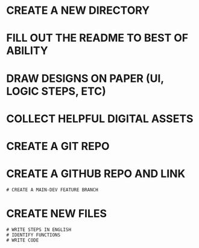 # CREATE A NEW DIRECTORY

# FILL OUT THE README TO BEST OF ABILITY

# DRAW DESIGNS ON PAPER (UI, LOGIC STEPS, ETC)

# COLLECT HELPFUL DIGITAL ASSETS

# CREATE A GIT REPO

# CREATE A GITHUB REPO AND LINK
    # CREATE A MAIN-DEV FEATURE BRANCH

# CREATE NEW FILES
    # WRITE STEPS IN ENGLISH 
    # IDENTIFY FUNCTIONS
    # WRITE CODE




